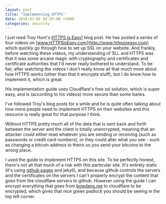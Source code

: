 ```yaml
---
layout: post
title: "Implementing HTTPS"
date: 2018-07-01 02:55:00 +1000
categories: security
---
```


I just read Troy Hunt's [HTTPS Is Easy!](http://www.troyhunt.com/https-is-easy/) blog post. He has posted a series of four videos on [www.HTTPSIsEasy.com](http://www.httpsiseasy.com) which quickly go through how to set up SSL on your website. And frankly, before watching these videos, my understanding of SLL and HTTPS was that it was some arcane magic with cryptography and certificates and certificate authorities that I'd never really bothered to understand. To be fair, after watching the videos I don't really know all that much more about how HTTPS works (other than that it encrypts stuff), but I do know how to implement it, which is great.

His implementation guide uses Cloudflare's free ssl solution, which is super easy, and is (according to his videos) more secure than some banks.

I've followed Troy's blog posts for a while and he is quite often talking about how more people need to implement HTTPS on their websites and this resource is really great for that purpose I think. 

Without HTTPS pretty much all of the data that is sent back and forth between the server and the client is totally unencrypted, meaning that an attacker could either read whatever you are sending or receiving (such as passwords or credit card numbers), or they could alter what you see - such as changing a bitcoin address to theirs so you send your bitcoins to the wrong place.

I used the guide to implement HTTPS on this site. To be perfectly honest, there's not all that much of a risk with this particular site. It's entirely static (it's using [github pages](www.github.com/bowdens/bowdens.github.io) and jekyll), and because github controls the servers and the certificates on the servers I can't properly encrypt the content that goes from the cloudflare servers to github. However using the guide I can encrypt everything that goes from [bowdens.me](bowdens.me) to cloudflare to be encrypted, which gives that nice green padlock you should be seeing in the top left corner.
